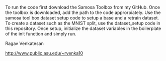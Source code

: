 To run the code first download the Samosa Toolbox from my GitHub. Once the toolbox is downloaded, add the path to the code approrpiately.
Use the samosa tool box dataset setup code to setup a base and a retrain dataset. To create a dataset such as the MNIST split, use the dataset_setup code in this repository. Once setup, initialize the dataset variables in the boilerplate of the init function and simply run.



Ragav Venkatesan

http://www.public.asu.edu/~rvenka10
